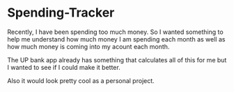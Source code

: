 # Spending-Tracker
Recently, I have been spending too much money. So I wanted something to help me understand how much money I am spending each month
as well as how much money is coming into my acount each month.

The UP bank app already has something that calculates all of this for me but I wanted to see if I could make it better.

Also it would look pretty cool as a personal project.